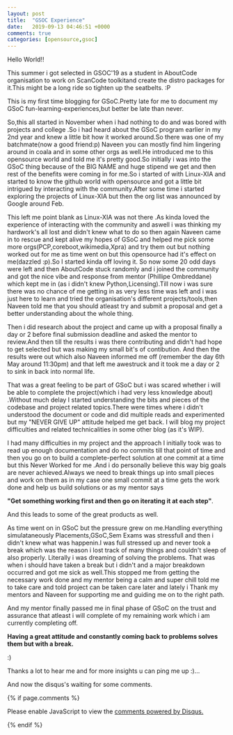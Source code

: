 ```yaml
---
layout: post
title:  "GSOC Experience"
date:   2019-09-13 04:46:51 +0000
comments: true
categories: [opensource,gsoc]
---
```


Hello World!!


This summer i got selected in GSOC'19 as a student in AboutCode organisation to work on ScanCode toolkitand create the distro packages for it.This might be a long ride so tighten up the seatbelts. :P

This is my first time blogging for GSoC.Pretty late for me to document my GSoC fun-learning-experiences,but better be late than never.

So,this all started in November when i had nothing to do and was bored with projects and college .So i had  heard about the GSoC program earlier in my 2nd year and knew a little bit how it worked around.So there was one of my batchmate(now a good friend:p) Naveen you can mostly find him lingering around in coala and in some other orgs as well.He introduced me to this opensource world and told me it's pretty good.So initially i was into the GSoC thing because of the BIG NAME and huge stipend we get and then rest of the benefits were coming in for me.So i started of with Linux-XIA and started to know the github world with opensource and got a little bit intrigued by interacting with the community.After some time i started exploring the projects of Linux-XIA but then the org list was announced by Google around Feb.

This left me point blank as Linux-XIA was not there .As kinda loved the experience of interacting with the community and aswell i was thinking my hardwork's all lost and didn't knew what to do so then again Naveen came in to rescue and kept alive my hopes of GSoC and helped me pick some more orgs(PCP,coreboot,wikimedia,Xpra) and try them out but nothing worked out for me as time went on but this opensource had it's effect on me(dazzled :p).So I started kinda off loving it. So now some 20 odd days were left and then  AboutCode stuck randomly and i  joined the community and got the nice vibe and response from mentor (Phillipe Ombreddane) which kept me in (as i didn't knew Python,Licensing).Till now i was sure there was no chance of me getting in as very less time was left and i was just here to learn and tried the organisation's different projects/tools,then Naveen told  me that you should atleast try and submit a proposal and get a better understanding about the whole thing.

Then i did research about the project and came up with a proposal finally a day or 2 before final submission deadline and asked the mentor to review.And then till the results i was there contributing and didn't had hope to get selected but was making my small bit's of contibution. And then the results were out which also Naveen informed me off (remember the day 6th May around 11:30pm) and that left me awestruck and it took me a day or 2 to sink in back into normal life.

That was a great feeling to be part of GSoC but i was scared whether i will be able to complete the project(which i had very less knowledge about) .Without much delay I started understanding the bits and pieces of the codebase and project related topics.There were times where i didn't understood the document or code and did multiple reads and experimented but my "NEVER GIVE UP" attitude helped me get back. I will blog my project difficulties and related technicalities in some other blog (as it's WIP).

I had many difficulties in my project and the approach I initially took was to read up enough documentation and do no commits till that point of time and then  you go on to build a complete-perfect solution at one commit at a time but this Never Worked for me .And i  do personally believe this way big goals are never achieved.Always we need to break things up  into small pieces and work on them as in my case one small commit at a time gets the work done and help us build solutions or as my mentor says 

**"Get something working first and then go on iterating it at each step"**.

And this leads to some of the great products as well.

As time went on in GSoC but the pressure grew on me.Handling everything simulataneously Placements,GSoC,Sem Exams was stressfull and then i didn't knew what was happenin.I was full stressed up and never took a break which was the reason i lost track of many things and couldn't sleep of also properly. Literally i was dreaming of solving the problems. That was when i should have taken a break but i didn't and a major breakdown occurred and got me sick as well.This stopped me from getting the necessary work done and my mentor being a calm and super chill told me to take care and told project can be taken care later and lately i Thank my mentors and Naveen for supporting me and guiding me on to the right path.

And my mentor finally  passed me in final phase of GSoC on the trust and assurance that atleast i will complete of my remaining work which i am currently completing off.    

**Having a great attitude and constantly coming back to problems solves them but with a break.**

:)

Thanks a lot to hear me and for more insights u can ping me up :)...

And now the disqus's waiting for some comments.

{% if page.comments %}
<div id="disqus_thread"></div>
<script>

/**
*  RECOMMENDED CONFIGURATION VARIABLES: EDIT AND UNCOMMENT THE SECTION BELOW TO INSERT DYNAMIC VALUES FROM YOUR PLATFORM OR CMS.
*  LEARN WHY DEFINING THESE VARIABLES IS IMPORTANT: https://disqus.com/admin/universalcode/#configuration-variables*/

var disqus_config = function () {
this.page.url = 'https://aj4ayushjain.github.io/opensource/gsoc/2019/09/05/GSOC-Experience.html;'  // Replace PAGE_URL with your page's canonical URL variable
this.page.identifier = 'https://aj4ayushjain.github.io/opensource/gsoc/2019/09/05/GSOC-Experience.html;' // Replace PAGE_IDENTIFIER with your page's unique identifier variable
};

(function() { // DON'T EDIT BELOW THIS LINE
var d = document, s = d.createElement('script');
s.src = 'https://aj4ayushjain-github-io.disqus.com/embed.js';
s.setAttribute('data-timestamp', +new Date());
(d.head || d.body).appendChild(s);
})();
</script>
<noscript>Please enable JavaScript to view the <a href="https://disqus.com/?ref_noscript">comments powered by Disqus.</a></noscript>
                            
{% endif %}

